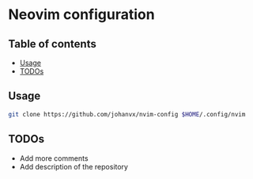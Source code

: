# Neovim configuration

## Table of contents

- [Usage](#usage)
- [TODOs](#todos)

## Usage

```bash
git clone https://github.com/johanvx/nvim-config $HOME/.config/nvim
```

## TODOs

- Add more comments
- Add description of the repository
